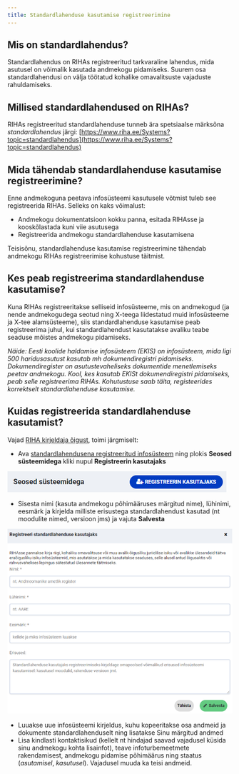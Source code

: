 ```yaml
---
title: Standardlahenduse kasutamise registreerimine
---
```


## Mis on standardlahendus?

Standardlahendus on RIHAs registreeritud tarkvaraline lahendus, mida asutusel on võimalik kasutada andmekogu pidamiseks. Suurem osa standardlahendusi on välja töötatud kohalike omavalitsuste vajaduste rahuldamiseks.

## Millised standardlahendused on RIHAs?

RIHAs registreeritud standardlahenduse tunneb ära spetsiaalse märksõna *standardlahendus* järgi: [https://www.riha.ee/Systems?topic=standardlahendus](https://www.riha.ee/Systems?topic=standardlahendus)

## Mida tähendab standardlahenduse kasutamise registreerimine?

Enne andmekoguna peetava infosüsteemi kasutusele võtmist tuleb see registreerida RIHAs. Selleks on kaks võimalust:

- Andmekogu dokumentatsioon kokku panna, esitada RIHAsse ja kooskõlastada kuni viie asutusega
- Registreerida andmekogu standardlahenduse kasutamisena

Teisisõnu, standardlahenduse kasutamise registreerimine tähendab andmekogu RIHAs registreerimise kohustuse täitmist.

## Kes peab registreerima standardlahenduse kasutamise?

Kuna RIHAs registreeritakse selliseid infosüsteeme, mis on andmekogud (ja nende andmekogudega seotud ning X-teega liidestatud muid infosüsteeme ja X-tee alamsüsteeme), siis standardlahenduse kasutamise peab registreerima juhul, kui standardlahendust kasutatakse avaliku teabe seaduse mõistes andmekogu pidamiseks.

_Näide: Eesti koolide haldamise infosüsteem (EKIS) on infosüsteem, mida ligi 500 haridusasutust kasutab mh dokumendiregistri pidamiseks. Dokumendiregister on asutustevaheliseks dokumentide menetlemiseks peetav andmekogu. Kool, kes kasutab EKISt dokumendiregistri pidamiseks, peab selle registreerima RIHAs. Kohutustuse saab täita, registeerides korrektselt standardlahenduse kasutamise._

## Kuidas registreerida standardlahenduse kasutamist?

Vajad [RIHA kirjeldaja õigust](https://abi.riha.ee/RIHA-oigused-haldamine), toimi järgmiselt:
- Ava [standardlahendusena registreeritud infosüsteem](https://www.riha.ee/Systems?topic=standardlahendus) ning plokis **Seosed süsteemidega** kliki nupul **Registreerin kasutajaks**

![Standardlahenduse kasutajaks registreerimine](assets/images/data/register.PNG "Standardlahenduse kasutajaks registreerimine")

- Sisesta nimi (kasuta andmekogu põhimääruses märgitud nime), lühinimi, eesmärk ja kirjelda milliste erisustega standardlahendust kasutad (nt moodulite nimed, versioon jms) ja vajuta **Salvesta**

![Erisuste kirjeldamine](assets/images/data/register_step2.PNG "Erisuste kirjeldamine")

- Luuakse uue infosüsteemi kirjeldus, kuhu kopeeritakse osa andmeid ja dokumente standardlahenduselt ning lisatakse Sinu märgitud andmed
- Lisa kindlasti kontaktisikud (kellelt nt hindajad saavad vajadusel küsida sinu andmekogu kohta lisainfot), teave infoturbemeetmete rakendamisest, andmekogu pidamise põhimäärus ning staatus (_asutamisel_, _kasutusel_). Vajadusel muuda ka teisi andmeid.

